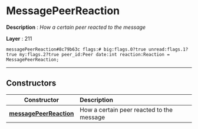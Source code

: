 # MessagePeerReaction

**Description** : *How a certain peer reacted to the message*

**Layer** : 211

```tl
messagePeerReaction#8c79b63c flags:# big:flags.0?true unread:flags.1?true my:flags.2?true peer_id:Peer date:int reaction:Reaction = MessagePeerReaction;
```

---

## Constructors

| Constructor | Description |
| :---: | :--- |
| [**messagePeerReaction**](constructor/messagePeerReaction) | How a certain peer reacted to the message |